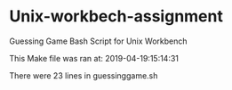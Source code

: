 # Unix-workbech-assignment


Guessing Game Bash Script for Unix Workbench


This Make file was ran at: 2019-04-19:15:14:31

There were 23 lines in guessinggame.sh
